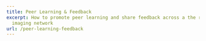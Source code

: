 ```yaml
---
title: Peer Learning & Feedback
excerpt: How to promote peer learning and share feedback across a the regional
  imaging network
url: /peer-learning-feedback
---
```

